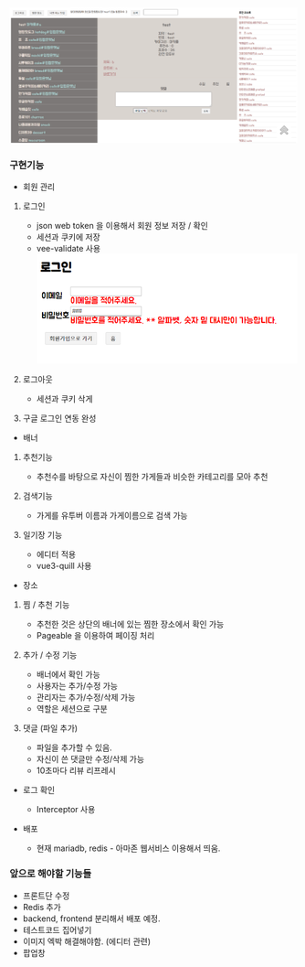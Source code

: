![Base  width="10%"](./web/vue/src/assets/images/base_image.png)

<h3>구현기능</h3>
 
* 회원 관리
  
1) 로그인
    * json web token 을 이용해서 회원 정보 저장 / 확인  
    * 세션과 쿠키에 저장
    * vee-validate 사용
    ![Base  width="10%"](./web/vue/src/assets/images/validation.png)
   

2) 로그아웃
    * 세션과 쿠키 삭게


3) 구글 로그인 연동 완성  
  
* 배너

1) 추천기능
    * 추천수를 바탕으로 자신이 찜한 가게들과 비슷한 카테고리를 모아 추천
  
2) 검색기능
    * 가게를 유투버 이름과 가게이름으로 검색 가능

3) 일기장 기능
    * 에디터 적용 
    * vue3-quill 사용


* 장소 

1) 찜 / 추천 기능
    * 추천한 것은 상단의 배너에 있는 찜한 장소에서 확인 가능
    * Pageable 을 이용하여 페이징 처리

2) 추가 / 수정 기능
    * 배너에서 확인 가능
    * 사용자는 추가/수정 가능
    * 관리자는 추가/수정/삭제 가능
    * 역할은 세션으로 구분
    
3) 댓글 (파일 추가)
    * 파일을 추가할 수 있음.  
    * 자신이 쓴 댓글만 수정/삭제 가능
    * 10초마다 리뷰 리프레시
    
* 로그 확인
    * Interceptor 사용

* 배포
    * 현재 mariadb, redis - 아마존 웹서비스 이용해서 띄움.
    
<h3>앞으로 해야할 기능들</h3>

* 프론트단 수정
* Redis 추가
* backend, frontend 분리해서 배포 예정.
* 테스트코드 집어넣기
* 이미지 엑박 해결해야함. (에디터 관련)
* 팝업창
